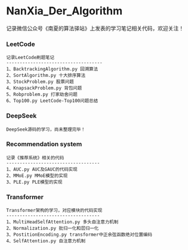 # NanXia_Der_Algorithm
记录微信公众号《南夏的算法驿站》上发表的学习笔记相关代码，欢迎关注！

### LeetCode
    记录LeetCode刷题笔记
    ------------------------------------
    1、BacktrackingAlgorithm.py 回溯算法
    2、SortAlgorithm.py 十大排序算法
    3、StockProblem.py 股票问题
    4、KnapsackProblem.py 背包问题
    5、Robproblem.py 打家劫舍问题
    6、Top100.py LeetCode-Top100问题总结

### DeepSeek
    DeepSeek源码的学习，尚未整理完毕！

### Recommendation system
    记录《推荐系统》相关的代码
    -----------------------------------
    1、AUC.py AUC及GAUC的代码实现
    2、MMoE.py MMoE模型的实现
    3、PLE.py PLE模型的实现

### Transformer
    Transformer架构的学习，对应模块的代码实现
    -----------------------------------
    1、MultiHeadSelfAttention.py 多头自注意力机制
    2、Normalization.py 批归一化和层归一化
    3、PostitionEncoding.py transformer中正余弦函数绝对位置编码
    4、SelfAttention.py 自注意力机制